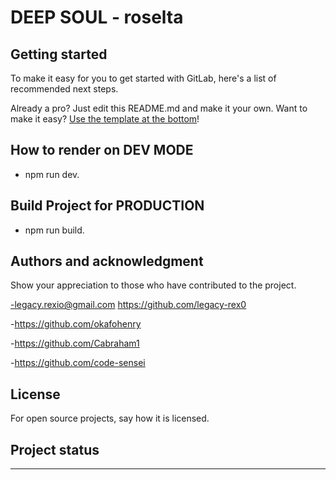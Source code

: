 # DEEP SOUL - roselta



## Getting started

To make it easy for you to get started with GitLab, here's a list of recommended next steps.

Already a pro? Just edit this README.md and make it your own. Want to make it easy? [Use the template at the bottom](#editing-this-readme)!

## How to render on DEV MODE

- npm run dev.

## Build Project for PRODUCTION 

- npm run build.


## Authors and acknowledgment
Show your appreciation to those who have contributed to the project.

-legacy.rexio@gmail.com
https://github.com/legacy-rex0

-https://github.com/okafohenry

-https://github.com/Cabraham1

-https://github.com/code-sensei


## License
For open source projects, say how it is licensed.

## Project status
---------
